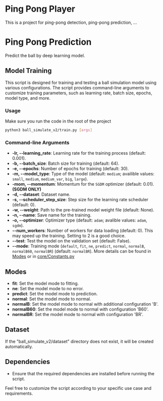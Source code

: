 # Ping Pong Player

This is a project for ping-pong detection, ping-pong prediction, ...

# Ping Pong Prediction

Predict the ball by deep learning model.

## Model Training

This script is designed for training and testing a ball simulation model using various configurations. The script provides command-line arguments to customize training parameters, such as learning rate, batch size, epochs, model type, and more.

### Usage

Make sure you run the code in the root of the project
   ```bash
   python3 ball_simulate_v2/train.py [args]
   ``` 

### Command-line Arguments
- **-lr, --learning_rate**: Learning rate for the training process (default: 0.001).
- **-b, --batch_size**: Batch size for training (default: 64).
- **-e, --epochs**: Number of epochs for training (default: 30).
- **-m, --model_type**: Type of the model (default: `medium`; availible values: `small`, `medium`, `medium_var`, `big`, `large`).
- **-mom, --momentum**: Momentum for the `SGDM` optimizer (default: 0.01). **(SGDM ONLY)**
- **-d, --dataset**: Dataset name.
- **-s, --scheduler_step_size**: Step size for the learning rate scheduler (default: 0).
- **-w, --weight**: Path to the pre-trained model weight file (default: None).
- **-n, --name**: Save name for the training.
- **-o, --optimizer**: Optimizer type (default: `adam`; avalible values: `adam`, `sgdm`).
- **--num_workers**: Number of workers for data loading (default: 0). This may speed up the training. Setting to 2 is a good choice.
- **--test**: Test the model on the validation set (default: False).
- **--mode**: Training mode (`default`, `fit`, `ne`, `predict`, `normal`, `normalB`, `normalB60`, `normalBR`) (default: `normalBR`). More details can be found in [Modes](#modes) or in [core/Constants.py](/core/Constants.py)

## Modes
- **fit**: Set the model mode to fitting.
- **ne**: Set the model mode to no error.
- **predict**: Set the model mode to prediction.
- **normal**: Set the model mode to normal.
- **normalB**: Set the model mode to normal with additional configuration 'B'.
- **normalB60**: Set the model mode to normal with configuration 'B60'.
- **normalBR**: Set the model mode to normal with configuration 'BR'.

## Dataset
If the "ball_simulate_v2/dataset" directory does not exist, it will be created automatically.


## Dependencies
- Ensure that the required dependencies are installed before running the script.

Feel free to customize the script according to your specific use case and requirements.
